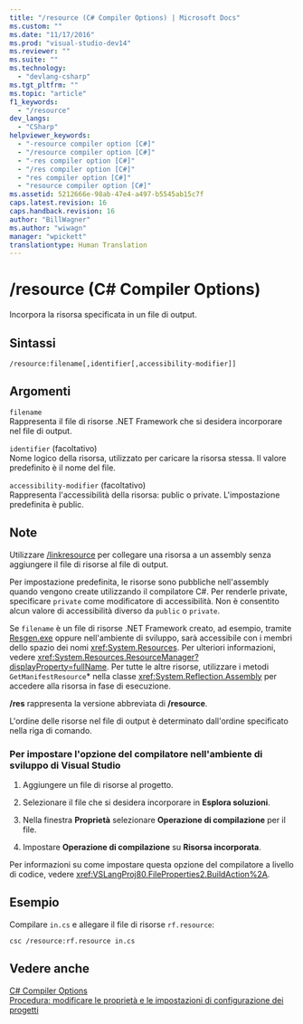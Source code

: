 ```yaml
---
title: "/resource (C# Compiler Options) | Microsoft Docs"
ms.custom: ""
ms.date: "11/17/2016"
ms.prod: "visual-studio-dev14"
ms.reviewer: ""
ms.suite: ""
ms.technology: 
  - "devlang-csharp"
ms.tgt_pltfrm: ""
ms.topic: "article"
f1_keywords: 
  - "/resource"
dev_langs: 
  - "CSharp"
helpviewer_keywords: 
  - "-resource compiler option [C#]"
  - "/resource compiler option [C#]"
  - "-res compiler option [C#]"
  - "/res compiler option [C#]"
  - "res compiler option [C#]"
  - "resource compiler option [C#]"
ms.assetid: 5212666e-98ab-47e4-a497-b5545ab15c7f
caps.latest.revision: 16
caps.handback.revision: 16
author: "BillWagner"
ms.author: "wiwagn"
manager: "wpickett"
translationtype: Human Translation
---
```

# /resource (C# Compiler Options)
Incorpora la risorsa specificata in un file di output.  
  
## Sintassi  
  
```  
/resource:filename[,identifier[,accessibility-modifier]]  
```  
  
## Argomenti  
 `filename`  
 Rappresenta il file di risorse .NET Framework che si desidera incorporare nel file di output.  
  
 `identifier` \(facoltativo\)  
 Nome logico della risorsa, utilizzato per caricare la risorsa stessa.  Il valore predefinito è il nome del file.  
  
 `accessibility-modifier` \(facoltativo\)  
 Rappresenta l'accessibilità della risorsa: public o private.  L'impostazione predefinita è public.  
  
## Note  
 Utilizzare [\/linkresource](../../../csharp/language-reference/compiler-options/linkresource-compiler-option.md) per collegare una risorsa a un assembly senza aggiungere il file di risorse al file di output.  
  
 Per impostazione predefinita, le risorse sono pubbliche nell'assembly quando vengono create utilizzando il compilatore C\#.  Per renderle private, specificare `private` come modificatore di accessibilità.  Non è consentito alcun valore di accessibilità diverso da `public` o `private`.  
  
 Se `filename` è un file di risorse .NET Framework creato, ad esempio, tramite [Resgen.exe](../Topic/Resgen.exe%20\(Resource%20File%20Generator\).md) oppure nell'ambiente di sviluppo, sarà accessibile con i membri dello spazio dei nomi <xref:System.Resources>.  Per ulteriori informazioni, vedere <xref:System.Resources.ResourceManager?displayProperty=fullName>.  Per tutte le altre risorse, utilizzare i metodi `GetManifestResource`\* nella classe <xref:System.Reflection.Assembly> per accedere alla risorsa in fase di esecuzione.  
  
 **\/res** rappresenta la versione abbreviata di **\/resource**.  
  
 L'ordine delle risorse nel file di output è determinato dall'ordine specificato nella riga di comando.  
  
### Per impostare l'opzione del compilatore nell'ambiente di sviluppo di Visual Studio  
  
1.  Aggiungere un file di risorse al progetto.  
  
2.  Selezionare il file che si desidera incorporare in **Esplora soluzioni**.  
  
3.  Nella finestra **Proprietà** selezionare **Operazione di compilazione** per il file.  
  
4.  Impostare **Operazione di compilazione** su **Risorsa incorporata**.  
  
 Per informazioni su come impostare questa opzione del compilatore a livello di codice, vedere <xref:VSLangProj80.FileProperties2.BuildAction%2A>.  
  
## Esempio  
 Compilare `in.cs` e allegare il file di risorse `rf.resource`:  
  
```  
csc /resource:rf.resource in.cs  
```  
  
## Vedere anche  
 [C\# Compiler Options](../../../csharp/language-reference/compiler-options/index.md)   
 [Procedura: modificare le proprietà e le impostazioni di configurazione dei progetti](http://msdn.microsoft.com/it-it/e7184bc5-2f2b-4b4f-aa9a-3ecfcbc48b67)